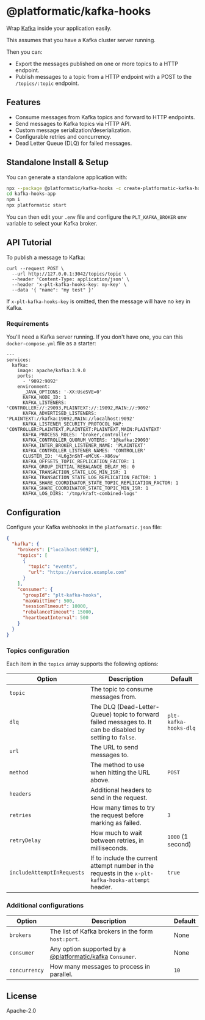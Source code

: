 # @platformatic/kafka-hooks

Wrap [Kafka](https://https://kafka.apache.org/) inside your application easily.

This assumes that you have a Kafka cluster server running.

Then you can:

- Export the messages published on one or more topics to a HTTP endpoint.
- Publish messages to a topic from a HTTP endpoint with a POST to the `/topics/:topic` endpoint.

## Features

- Consume messages from Kafka topics and forward to HTTP endpoints.
- Send messages to Kafka topics via HTTP API.
- Custom message serialization/deserialization.
- Configurable retries and concurrency.
- Dead Letter Queue (DLQ) for failed messages.

## Standalone Install & Setup

You can generate a standalone application with:

```bash
npx --package @platformatic/kafka-hooks -c create-platformatic-kafka-hooks
cd kafka-hooks-app
npm i
npx platformatic start
```

You can then edit your `.env` file and configure the `PLT_KAFKA_BROKER` env variable to select your Kafka broker.

## API Tutorial

To publish a message to Kafka:

```
curl --request POST \
  --url http://127.0.0.1:3042/topics/topic \
  --header 'Content-Type: application/json' \
  --header 'x-plt-kafka-hooks-key: my-key' \
  --data '{ "name": "my test" }'
```

If `x-plt-kafka-hooks-key` is omitted, then the message will have no key in Kafka.

### Requirements

You'll need a Kafka server running. If you don't have one, you can this `docker-compose.yml` file as a starter:

```
---
services:
  kafka:
    image: apache/kafka:3.9.0
    ports:
      - '9092:9092'
    environment:
      _JAVA_OPTIONS: '-XX:UseSVE=0'
      KAFKA_NODE_ID: 1
      KAFKA_LISTENERS: 'CONTROLLER://:29093,PLAINTEXT://:19092,MAIN://:9092'
      KAFKA_ADVERTISED_LISTENERS: 'PLAINTEXT://kafka:19092,MAIN://localhost:9092'
      KAFKA_LISTENER_SECURITY_PROTOCOL_MAP: 'CONTROLLER:PLAINTEXT,PLAINTEXT:PLAINTEXT,MAIN:PLAINTEXT'
      KAFKA_PROCESS_ROLES: 'broker,controller'
      KAFKA_CONTROLLER_QUORUM_VOTERS: '1@kafka:29093'
      KAFKA_INTER_BROKER_LISTENER_NAME: 'PLAINTEXT'
      KAFKA_CONTROLLER_LISTENER_NAMES: 'CONTROLLER'
      CLUSTER_ID: '4L6g3nShT-eMCtK--X86sw'
      KAFKA_OFFSETS_TOPIC_REPLICATION_FACTOR: 1
      KAFKA_GROUP_INITIAL_REBALANCE_DELAY_MS: 0
      KAFKA_TRANSACTION_STATE_LOG_MIN_ISR: 1
      KAFKA_TRANSACTION_STATE_LOG_REPLICATION_FACTOR: 1
      KAFKA_SHARE_COORDINATOR_STATE_TOPIC_REPLICATION_FACTOR: 1
      KAFKA_SHARE_COORDINATOR_STATE_TOPIC_MIN_ISR: 1
      KAFKA_LOG_DIRS: '/tmp/kraft-combined-logs'
```

## Configuration

Configure your Kafka webhooks in the `platformatic.json` file:

```json
{
  "kafka": {
    "brokers": ["localhost:9092"],
    "topics": [
      {
        "topic": "events",
        "url": "https://service.example.com"
      }
    ],
    "consumer": {
      "groupId": "plt-kafka-hooks",
      "maxWaitTime": 500,
      "sessionTimeout": 10000,
      "rebalanceTimeout": 15000,
      "heartbeatInterval": 500
    }
  }
}
```

### Topics configuration

Each item in the `topics` array supports the following options:

| Option                     | Description                                                                                                | Default               |
| -------------------------- | ---------------------------------------------------------------------------------------------------------- | --------------------- |
| `topic`                    | The topic to consume messages from.                                                                        |                       |
| `dlq`                      | The DLQ (Dead-Letter-Queue) topic to forward failed messages to. It can be disabled by setting to `false`. | `plt-kafka-hooks-dlq` |
| `url`                      | The URL to send messages to.                                                                               |                       |
| `method`                   | The method to use when hitting the URL above.                                                              | `POST`                |
| `headers`                  | Additional headers to send in the request.                                                                 |                       |
| `retries`                  | How many times to try the request before marking as failed.                                                | `3`                   |
| `retryDelay`               | How much to wait between retries, in milliseconds.                                                         | `1000` (1 second)     |
| `includeAttemptInRequests` | If to include the current attempt number in the requests in the `x-plt-kafka-hooks-attempt` header.        | `true`                |

### Additional configurations

| Option          | Description                                                                                        | Default |
| --------------- | -------------------------------------------------------------------------------------------------- | ------- |
| `brokers`       | The list of Kafka brokers in the form `host:port`.                                                 | None    |
| `consumer`      | Any option supported by a [@platformatic/kafka](https://github.com/platformatic/kafka) `Consumer`. | None    |
| `concurrency`   | How many messages to process in parallel.                                                          | `10`    |

## License

Apache-2.0

